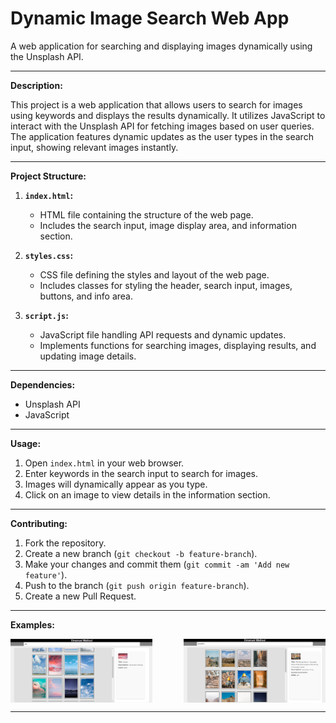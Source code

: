 # Dynamic Image Search Web App

A web application for searching and displaying images dynamically using the Unsplash API.

---

**Description:**

This project is a web application that allows users to search for images using keywords and displays the results dynamically. It utilizes JavaScript to interact with the Unsplash API for fetching images based on user queries. The application features dynamic updates as the user types in the search input, showing relevant images instantly.

---

**Project Structure:**

1. **`index.html`:**
   - HTML file containing the structure of the web page.
   - Includes the search input, image display area, and information section.

2. **`styles.css`:**
   - CSS file defining the styles and layout of the web page.
   - Includes classes for styling the header, search input, images, buttons, and info area.

3. **`script.js`:**
   - JavaScript file handling API requests and dynamic updates.
   - Implements functions for searching images, displaying results, and updating image details.

---

**Dependencies:**
- Unsplash API
- JavaScript

---

**Usage:**

1. Open `index.html` in your web browser.
2. Enter keywords in the search input to search for images.
3. Images will dynamically appear as you type.
4. Click on an image to view details in the information section.

---

**Contributing:**

1. Fork the repository.
2. Create a new branch (`git checkout -b feature-branch`).
3. Make your changes and commit them (`git commit -am 'Add new feature'`).
4. Push to the branch (`git push origin feature-branch`).
5. Create a new Pull Request.

---

**Examples:**
<div style="display: flex; justify-content: space-between;">
    <img src="Example1.png" alt="Example 1" style="width: 45%;">
    <img src="Example2.png" alt="Example 2" style="width: 45%;">
</div>

---


